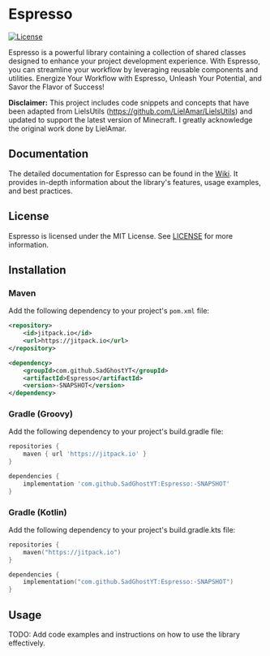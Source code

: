 # Espresso

[![License](https://img.shields.io/badge/License-MIT-blue.svg)](LICENSE)

Espresso is a powerful library containing a collection of shared classes designed to enhance your project development experience. With Espresso, you can streamline your workflow by leveraging reusable components and utilities.
Energize Your Workflow with Espresso, Unleash Your Potential, and Savor the Flavor of Success!

**Disclaimer:**
This project includes code snippets and concepts that have been adapted from LielsUtils (https://github.com/LielAmar/LielsUtils) and updated to support the latest version of Minecraft. 
I greatly acknowledge the original work done by LielAmar.

## Documentation

The detailed documentation for Espresso can be found in the [Wiki](link-to-wiki). It provides in-depth information about the library's features, usage examples, and best practices.

## License

Espresso is licensed under the MIT License. See [LICENSE](LICENSE) for more information.

## Installation

### Maven

Add the following dependency to your project's `pom.xml` file:

```xml
<repository>
    <id>jitpack.io</id>
    <url>https://jitpack.io</url>
</repository>

<dependency>
    <groupId>com.github.SadGhostYT</groupId>
    <artifactId>Espresso</artifactId>
    <version>-SNAPSHOT</version>
</dependency>
```

### Gradle (Groovy)

Add the following dependency to your project's build.gradle file:

```groovy
repositories {
    maven { url 'https://jitpack.io' }
}

dependencies {
    implementation 'com.github.SadGhostYT:Espresso:-SNAPSHOT'
}
```

### Gradle (Kotlin)

Add the following dependency to your project's build.gradle.kts file:

```kotlin
repositories {
    maven("https://jitpack.io")
}

dependencies {
    implementation("com.github.SadGhostYT:Espresso:-SNAPSHOT")
}
```

## Usage

TODO: Add code examples and instructions on how to use the library effectively.

